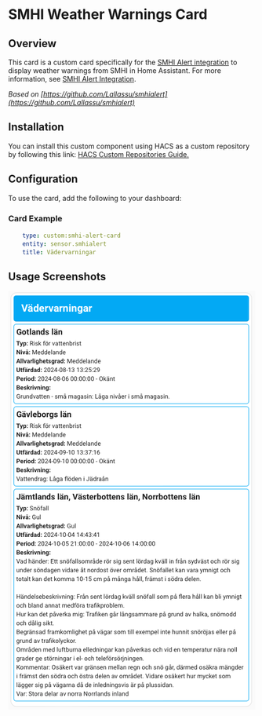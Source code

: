 # SMHI Weather Warnings Card

## Overview
This card is a custom card specifically for the [SMHI Alert integration](https://github.com/Nicxe/home-assistant-smhialert) to display weather warnings from SMHI in Home Assistant. For more information, see [SMHI Alert Integration](https://github.com/Nicxe/home-assistant-smhialert).

*Based on [https://github.com/Lallassu/smhialert](https://github.com/Lallassu/smhialert)*

## Installation

You can install this custom component using HACS as a custom repository by following this link: [HACS Custom Repositories Guide.](https://www.hacs.xyz/docs/faq/custom_repositories/?h=custom%20repositories)

## Configuration

To use the card, add the following to your dashboard:

### Card Example
```yaml
    type: custom:smhi-alert-card    
    entity: sensor.smhialert
    title: Vädervarningar
```

## Usage Screenshots

<img src="https://github.com/Nicxe/home-assistant-smhialert-card/blob/main/Screenshot.png">